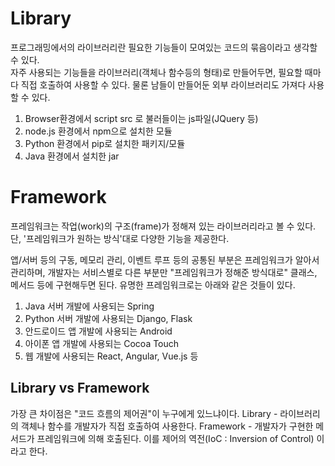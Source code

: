 # Library
프로그래밍에서의 라이브러리란 필요한 기능들이 모여있는 코드의 묶음이라고 생각할 수 있다.   
자주 사용되는 기능들을 라이브러리(객체나 함수등의 형태)로 만들어두면, 필요할 때마다 직접 호출하여 사용할 수 있다.
물론 남들이 만들어둔 외부 라이브러리도 가져다 사용할 수 있다.
1) Browser환경에서 script src 로 불러들이는 js파일(JQuery 등)
2) node.js 환경에서 npm으로 설치한 모듈
3) Python 환경에서 pip로 설치한 패키지/모듈
4) Java 환경에서 설치한 jar


# Framework
프레임워크는 작업(work)의 구조(frame)가 정해져 있는 라이브러리라고 볼 수 있다.   
단, '프레임워크가 원하는 방식'대로 다양한 기능을 제공한다.   
   
앱/서버 등의 구동, 메모리 관리, 이벤트 루프 등의 공통된 부분은 프레임워크가 알아서 관리하며, 개발자는 서비스별로 다른 부분만 "프레임워크가 정해준 방식대로" 클래스, 메서드 등에 구현해두면 된다.
유명한 프레임워크로는 아래와 같은 것들이 있다.
1) Java 서버 개발에 사용되는 Spring
2) Python 서버 개발에 사용되는 Django, Flask
3) 안드로이드 앱 개발에 사용되는 Android
4) 아이폰 앱 개발에 사용되는 Cocoa Touch
5) 웹 개발에 사용되는 React, Angular, Vue.js 등

## Library vs Framework
가장 큰 차이점은 "코드 흐름의 제어권"이 누구에게 있느냐이다.
Library - 라이브러리의 객체나 함수를 개발자가 직접 호출하여 사용한다.
Framework - 개발자가 구현한 메서드가 프레임워크에 의해 호출된다. 이를 제어의 역전(IoC : Inversion of Control) 이라고 한다.
